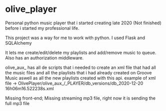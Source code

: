 # olive_player
Personal python music player that i started creating late 2020 (Not finished) before i started my professional life.

This project was a way for me to work with python.
I used Flask and SQLAlchemy

It lets me create/edit/delete my playlists and add/remove music to queue.
Also has an authorization middleware.

olive_aux_ has all de scripts that i needed to create an xml file that had all the music files and all the playlists that i had already created on Groove Music aswell as all the new playlists created with this api.
example of xml file -> OlivePlayer/olive_aux_/_PLAYER/db_versions/db_2020-12-20 16h06m16.522238s.xml

Missing front-end;
Missing streaming mp3 file, right now it is sending the full mp3 file
